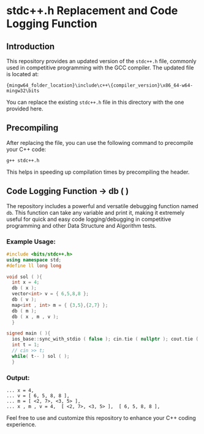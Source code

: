 # stdc++.h Replacement and Code Logging Function

## Introduction

This repository provides an updated version of the `stdc++.h` file, commonly used in competitive programming with the GCC compiler. The updated file is located at:

`{mingw64_folder_location}\include\c++\{compiler_version}\x86_64-w64-mingw32\bits`

You can replace the existing `stdc++.h` file in this directory with the one provided here.

## Precompiling

After replacing the file, you can use the following command to precompile your C++ code:

```bash/cmd
g++ stdc++.h
```

This helps in speeding up compilation times by precompiling the header.

## Code Logging Function -> db ( )

The repository includes a powerful and versatile debugging function named `db`. This function can take any variable and print it, making it extremely useful for quick and easy code logging/debugging in competitive programming and other Data Structure and Algorithm tests.

### Example Usage:

```cpp
#include <bits/stdc++.h>
using namespace std;
#define ll long long

void sol ( ){
  int x = 4;
  db ( x );
  vector<int> v = { 6,5,8,8 };
  db ( v );
  map<int , int> m = { {3,5},{2,7} };
  db ( m );
  db ( x , m , v );
  }

signed main ( ){
  ios_base::sync_with_stdio ( false ); cin.tie ( nullptr ); cout.tie ( nullptr );
  int t = 1;
  // cin >> t;
  while( t-- ) sol ( );
  }

```

### Output:

```
... x = 4,
... v = [ 6, 5, 8, 8 ],
... m = [ <2, 7>, <3, 5> ],
... x , m , v = 4,  [ <2, 7>, <3, 5> ],  [ 6, 5, 8, 8 ],
```

Feel free to use and customize this repository to enhance your C++ coding experience.
